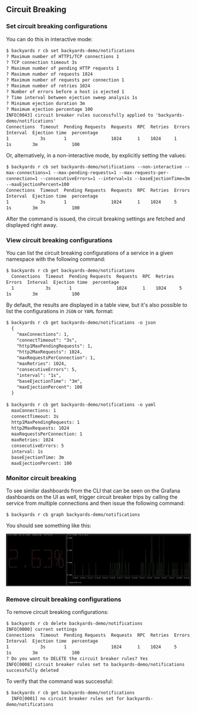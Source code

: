 ## Circuit Breaking

### Set circuit breaking configurations

You can do this in interactive mode:

```
$ backyards r cb set backyards-demo/notifications
? Maximum number of HTTP1/TCP connections 1
? TCP connection timeout 3s
? Maximum number of pending HTTP requests 1
? Maximum number of requests 1024
? Maximum number of requests per connection 1
? Maximum number of retries 1024
? Number of errors before a host is ejected 1
? Time interval between ejection sweep analysis 1s
? Minimum ejection duration 3m
? Maximum ejection percentage 100
INFO[0043] circuit breaker rules successfully applied to 'backyards-demo/notifications'
Connections  Timeout  Pending Requests  Requests  RPC  Retries  Errors  Interval  Ejection time  percentage
1            3s       1                 1024      1    1024     1       1s        3m             100
```

Or, alternatively, in a non-interactive mode, by explicitly setting the values:

```
$ backyards r cb set backyards-demo/notifications --non-interactive --max-connections=1 --max-pending-requests=1 --max-requests-per-connection=1 --consecutiveErrors=1 --interval=1s --baseEjectionTime=3m --maxEjectionPercent=100
Connections  Timeout  Pending Requests  Requests  RPC  Retries  Errors  Interval  Ejection time  percentage
1            3s       1                 1024      1    1024     5       1s        3m             100
```

After the command is issued, the circuit breaking settings are fetched and displayed right away.

### View circuit breaking configurations

You can list the circuit breaking configurations of a service in a given namespace with the following command:

```
$ backyards r cb get backyards-demo/notifications
  Connections  Timeout  Pending Requests  Requests  RPC  Retries  Errors  Interval  Ejection time  percentage
  1            3s       1                 1024      1    1024     5       1s        3m             100
```

By default, the results are displayed in a table view, but it's also possible to list the configurations in `JSON` or `YAML` format:

```
$ backyards r cb get backyards-demo/notifications -o json
  {
    "maxConnections": 1,
    "connectTimeout": "3s",
    "http1MaxPendingRequests": 1,
    "http2MaxRequests": 1024,
    "maxRequestsPerConnection": 1,
    "maxRetries": 1024,
    "consecutiveErrors": 5,
    "interval": "1s",
    "baseEjectionTime": "3m",
    "maxEjectionPercent": 100
  }

$ backyards r cb get backyards-demo/notifications -o yaml
  maxConnections: 1
  connectTimeout: 3s
  http1MaxPendingRequests: 1
  http2MaxRequests: 1024
  maxRequestsPerConnection: 1
  maxRetries: 1024
  consecutiveErrors: 5
  interval: 1s
  baseEjectionTime: 3m
  maxEjectionPercent: 100
```

###  Monitor circuit breaking

To see similar dashboards from the CLI that can be seen on the Grafana dashboards on the UI as well, trigger circuit breaker trips by calling the service from multiple connections and then issue the following command:

```
$ backyards r cb graph backyards-demo/notifications
```

You should see something like this:

![Circuit Breaking trip cli](/docs/img/circuit-breaking-trip-cli.png)

### Remove circuit breaking configurations

To remove circuit breaking configurations:

```
$ backyards r cb delete backyards-demo/notifications
INFO[0000] current settings
Connections  Timeout  Pending Requests  Requests  RPC  Retries  Errors  Interval  Ejection time  percentage
1            3s       1                 1024      1    1024     5       1s        3m             100
? Do you want to DELETE the circuit breaker rules? Yes
INFO[0008] circuit breaker rules set to backyards-demo/notifications successfully deleted
```

To verify that the command was successful:

```
$ backyards r cb get backyards-demo/notifications
  INFO[0001] no circuit breaker rules set for backyards-demo/notifications
```

